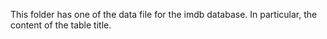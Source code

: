 This folder has one of the data file for the imdb database. In particular, the content of the table title. 